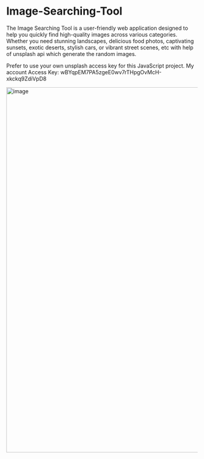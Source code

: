 # Image-Searching-Tool
The Image Searching Tool is a user-friendly web application designed to help you quickly find high-quality images across various categories. Whether you need stunning landscapes, delicious food photos, captivating sunsets, exotic deserts, stylish cars, or vibrant street scenes, etc with help of unsplash api which generate the random images.

Prefer to use your own unsplash access key for this JavaScript project.
My account Access Key: wBYqpEM7PA5zgeE0wv7rTHpgOvMcH-xkckq9ZdiVpD8

<img width="960" alt="image" src="https://github.com/vedantfutane/Image-Searching-Tool/assets/104979458/120151b6-51e9-4e3f-8bd2-92c95f06a1f2">
